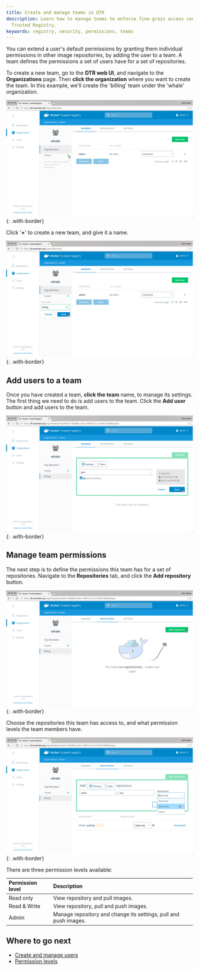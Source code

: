 ```yaml
---
title: Create and manage teams in DTR
description: Learn how to manage teams to enforce fine-grain access control in Docker
  Trusted Registry.
keywords: registry, security, permissions, teams
---
```


You can extend a user's default permissions by granting them individual
permissions in other image repositories, by adding the user to a team. A team
defines the permissions a set of users have for a set of repositories.

To create a new team, go to the **DTR web UI**, and navigate to the
**Organizations** page.
Then **click the organization** where you want to create the team. In this
example, we'll create the 'billing' team under the 'whale' organization.

![](../../images/create-and-manage-teams-1.png){: .with-border}

Click '**+**' to create a new team, and give it a name.

![](../../images/create-and-manage-teams-2.png){: .with-border}

## Add users to a team

Once you have created a team, **click the team** name, to manage its settings.
The first thing we need to do is add users to the team. Click the **Add user**
button and add users to the team.

![](../../images/create-and-manage-teams-3.png){: .with-border}

## Manage team permissions

The next step is to define the permissions this team has for a set of
repositories. Navigate to the **Repositories** tab, and click the
**Add repository** button.

![](../../images/create-and-manage-teams-4.png){: .with-border}

Choose the repositories this team has access to, and what permission levels the
team members have.

![](../../images/create-and-manage-teams-5.png){: .with-border}

There are three permission levels available:

| Permission level | Description                                                      |
|:-----------------|:-----------------------------------------------------------------|
| Read only        | View repository and pull images.                                 |
| Read & Write     | View repository, pull and push images.                           |
| Admin            | Manage repository and change its settings, pull and push images. |

## Where to go next

* [Create and manage users](create-and-manage-users.md)
* [Permission levels](permission-levels.md)
